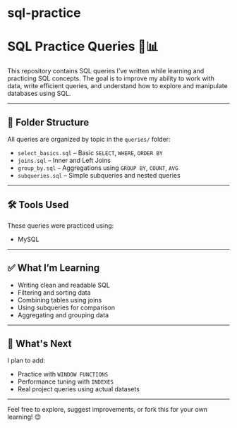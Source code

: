 # sql-practice

# SQL Practice Queries 🧠📊

This repository contains SQL queries I’ve written while learning and practicing SQL concepts. The goal is to improve my ability to work with data, write efficient queries, and understand how to explore and manipulate databases using SQL.

---

## 📂 Folder Structure

All queries are organized by topic in the `queries/` folder:

- `select_basics.sql` – Basic `SELECT`, `WHERE`, `ORDER BY`
- `joins.sql` – Inner and Left Joins
- `group_by.sql` – Aggregations using `GROUP BY`, `COUNT`, `AVG`
- `subqueries.sql` – Simple subqueries and nested queries

---

## 🛠️ Tools Used

These queries were practiced using:
- MySQL 

---



## ✅ What I’m Learning

- Writing clean and readable SQL
- Filtering and sorting data
- Combining tables using joins
- Using subqueries for comparison
- Aggregating and grouping data

---

## 🚀 What's Next

I plan to add:
- Practice with `WINDOW FUNCTIONS`
- Performance tuning with `INDEXES`
- Real project queries using actual datasets

---

Feel free to explore, suggest improvements, or fork this for your own learning! 😊
